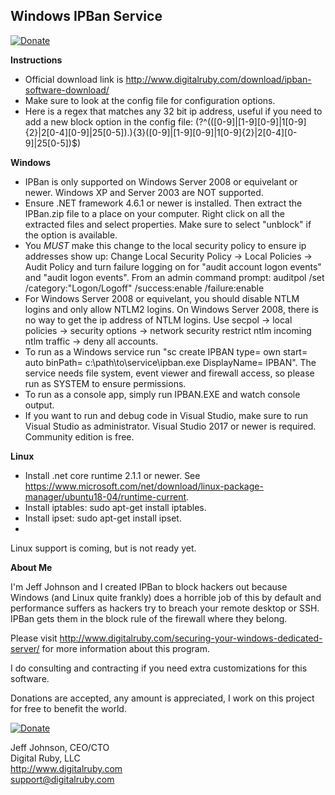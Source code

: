 Windows IPBan Service
-----
[![Donate](https://img.shields.io/badge/Donate-PayPal-green.svg)](https://www.paypal.com/cgi-bin/webscr?cmd=_s-xclick&hosted_button_id=7EJ3K33SRLU9E)

**Instructions**

- Official download link is http://www.digitalruby.com/download/ipban-software-download/
- Make sure to look at the config file for configuration options.
- Here is a regex that matches any 32 bit ip address, useful if you need to add a new block option in the config file: 
(?<ipaddress>^(([0-9]|[1-9][0-9]|1[0-9]{2}|2[0-4][0-9]|25[0-5])\.){3}([0-9]|[1-9][0-9]|1[0-9]{2}|2[0-4][0-9]|25[0-5])$)

**Windows**
- IPBan is only supported on Windows Server 2008 or equivelant or newer. Windows XP and Server 2003 are NOT supported.
- Ensure .NET framework 4.6.1 or newer is installed. Then extract the IPBan.zip file to a place on your computer. Right click on all the extracted files and select properties. Make sure to select "unblock" if the option is available.
- You *MUST* make this change to the local security policy to ensure ip addresses show up: 
Change Local Security Policy -> Local Policies -> Audit Policy and turn failure logging on for "audit account logon events" and "audit logon events".
From an admin command prompt: auditpol /set /category:"Logon/Logoff" /success:enable /failure:enable
- For Windows Server 2008 or equivelant, you should disable NTLM logins and only allow NTLM2 logins. On Windows Server 2008, there is no way to get the ip address of NTLM logins. Use secpol -> local policies -> security options -> network security restrict ntlm incoming ntlm traffic -> deny all accounts.
- To run as a Windows service run "sc create IPBAN type= own start= auto binPath= c:\path\to\service\ipban.exe DisplayName= IPBAN". The service needs file system, event viewer and firewall access, so please run as SYSTEM to ensure permissions.
- To run as a console app, simply run IPBAN.EXE and watch console output.
- If you want to run and debug code in Visual Studio, make sure to run Visual Studio as administrator. Visual Studio 2017 or newer is required. Community edition is free.

**Linux**

- Install .net core runtime 2.1.1 or newer. See https://www.microsoft.com/net/download/linux-package-manager/ubuntu18-04/runtime-current.
- Install iptables:  sudo apt-get install iptables.
- Install ipset: sudo apt-get install ipset.
- 
Linux support is coming, but is not ready yet.

**About Me**

I'm Jeff Johnson and I created IPBan to block hackers out because Windows (and Linux quite frankly) does a horrible job of this by default and performance suffers as hackers try to breach your remote desktop or SSH. IPBan gets them in the block rule of the firewall where they belong.

Please visit http://www.digitalruby.com/securing-your-windows-dedicated-server/ for more information about this program.

I do consulting and contracting if you need extra customizations for this software.

Donations are accepted, any amount is appreciated, I work on this project for free to benefit the world.

[![Donate](https://img.shields.io/badge/Donate-PayPal-green.svg)](https://www.paypal.com/cgi-bin/webscr?cmd=_s-xclick&hosted_button_id=7EJ3K33SRLU9E)

Jeff Johnson, CEO/CTO  
Digital Ruby, LLC  
http://www.digitalruby.com  
support@digitalruby.com


